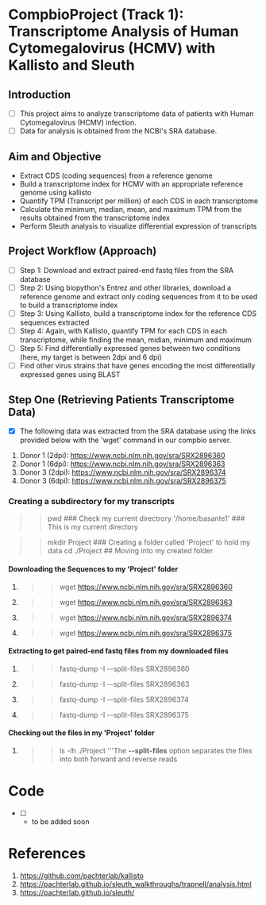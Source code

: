 # CompbioProject (Track 1): Transcriptome Analysis of Human Cytomegalovirus (HCMV) with Kallisto and Sleuth

## Introduction

- [ ] This project aims to analyze transcriptome data of patients with Human Cytomegalovirus (HCMV) infection.
- [ ] Data for analysis is obtained from the NCBI's SRA database.

## Aim and Objective
- Extract CDS (coding sequences) from a reference genome
- Build a transcriptome index for HCMV with an appropriate reference genome using kallisto
- Quantify TPM (Transcript per million) of each CDS in each transcriptome
- Calculate the minimum, median, mean, and maximum TPM from the results obtained from the transcriptome index
- Perform Sleuth analysis to visualize differential expression of transcripts

## Project Workflow (Approach)

- [ ] Step 1: Download and extract paired-end fastq files from the SRA database
- [ ] Step 2: Using biopython's Entrez and other libraries, download a reference genome and extract only coding sequences from it to be used to build a transcriptome index
- [ ] Step 3: Using Kallisto, build a transcriptome index for the reference CDS sequences extracted
- [ ] Step 4: Again, with Kallisto, quantify TPM for each CDS in each transcriptome, while finding the mean, midian, minimum and maximum
- [ ] Step 5: Find differentially expressed genes between two conditions (here, my target is between 2dpi and 6 dpi)
- [ ] Find other virus strains that have genes encoding the most differentially expressed genes using BLAST

## Step One (Retrieving Patients Transcriptome Data)


- [X] The following data was extracted from the SRA database using the links provided below with the 'wget' command in our compbio server.
1. Donor 1 (2dpi): https://www.ncbi.nlm.nih.gov/sra/SRX2896360
2. Donor 1 (6dpi): https://www.ncbi.nlm.nih.gov/sra/SRX2896363 
3. Donor 3 (2dpi): https://www.ncbi.nlm.nih.gov/sra/SRX2896374 
4. Donor 3 (6dpi): https://www.ncbi.nlm.nih.gov/sra/SRX2896375

### Creating a subdirectory for my transcripts

>> pwd ### Check my current directrory
'/home/basante1' ### This is my current directory

>> mkdir Project ### Creating a folder called 'Project' to hold my data
>> cd ./Project ## Moving into my created folder 

#### Downloading the Sequences to my 'Project' folder
1. >> wget https://www.ncbi.nlm.nih.gov/sra/SRX2896360
2. >> wget https://www.ncbi.nlm.nih.gov/sra/SRX2896363
3. >> wget https://www.ncbi.nlm.nih.gov/sra/SRX2896374
4. >> wget https://www.ncbi.nlm.nih.gov/sra/SRX2896375

#### Extracting to get paired-end fastq files from my downloaded files
1. >> fastq-dump -I --split-files SRX2896360
2. >> fastq-dump -I --split-files SRX2896363
3. >> fastq-dump -I --split-files SRX2896374
4. >> fastq-dump -I --split-files SRX2896375

#### Checking out the files in my 'Project' folder
1. >> ls -lh ./Project
'''The **--split-files** option separates the files into both forward and reverse reads
 
# Code
- [ ] - to be added soon


# References
1. https://github.com/pachterlab/kallisto
2. https://pachterlab.github.io/sleuth_walkthroughs/trapnell/analysis.html
3. https://pachterlab.github.io/sleuth/

